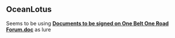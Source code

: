 ## OceanLotus
Seems to be using  [**Documents to be signed on One Belt One Road Forum.doc**](./cbd060ad934fc7fae940eae0e512f503973c40478224d3de77e27ead2daa0851.md) as lure

